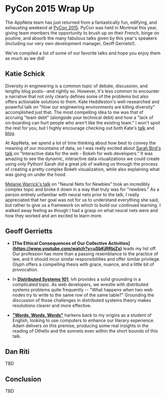 # PyCon 2015 Wrap Up

The AppNeta team has just returned from a fantastically fun, edifying, and
exhausting weekend at [PyCon 2015][1]. PyCon was held in Montreal this year,
giving team members the opportunity to brush up on their French, binge on
poutine, and absorb the many fabulous talks given by this year's speakers
(including our very own development manager, Geoff Gerriets!).

We've compiled a list of some of our favorite talks and hope you enjoy them as
much as we did!

## Katie Schick

Diversity in engineering is a common topic of debate, discussion, and lengthy
blog posts--and rightly so. However, it's less common to encounter a narrative
that not only clearly defines some of the problems but also offers actionable
solutions to them. Kate Heddleston's well-researched and powerful talk on
"How our engineering environments are killing diversity" accomplished just that.
The most compelling idea to me was that of accruing "team debt" (alongside your
technical debt) and how a "lack of on-boarding can hurt people who aren't like
the existing team." I won't spoil the rest for you, but I highly encourage
checking out both Kate's [talk][2] and [blog][3].

At AppNeta, we spend a lot of time thinking about how best to convey the
meaning of our mountains of data, so I was really excited about
[Sarah Bird's talk][4] on "Interactive data for the web - Bokeh for web
developers." It was amazing to see the dynamic, interactive data visualizations
we could create using only Python! Sarah did a great job of walking us through
the process of creating a pretty complex Bokeh visualization, while also
explaining what was going on under the hood.

[Melanie Warrick's talk][5] on "Neural Nets for Newbies" took an incredibly
complex topic and broke it down in a way that truly was for "newbies." As a
person entirely unfamiliar with neural nets prior to the talk, I really
appreciated that her goal was not for us to understand everything she said, but
rather to give us a framework on which to build our continued learning. I walked
away feeling as though I had a grasp on what neural nets were and how they
worked and am excited to learn more.

## Geoff Gerrietts

* **[The Ethical Consequences of Our Collective Activities]
  (https://www.youtube.com/watch?v=uSbKjRRbjZs)** leads my list off. Our
  profession has more than a passing resemblance to the practice of law, and it
  should incur similar responsibilities and offer similar privilege. Glyph
  offers a compelling thesis with grace, nuance, and a little bit of
  provocation.

* In **[Distributed Systems 101](https://www.youtube.com/watch?v=YAFGQurdJ3U)**,
  lvh provides a solid grounding in a complicated topic. As web
  developers, we wrestle with distributed systems problems quite frequently --
  "What happens when two web nodes try to write to the same row of the same
  table?" Grounding the discussion of those challenges in distributed systems
  theory makes resolutions clearer and more effective.

* **["Words, Words, Words"](https://www.youtube.com/watch?v=EoWG0lavg9U)**
  harkens back to my origins as a student of English, looking to use computers
  to enhance our literary experience. Adam delivers on this premise, producing
  some real insights in the reading of Othello and the sonnets even within the
  short bounds of this talk.

## Dan Riti

TBD

## Conclusion

TBD

[1]: http://us.pycon.org/2015/
[2]: https://www.youtube.com/watch?v=kNke_4WOWAU
[3]: https://www.kateheddleston.com/blog
[4]: https://www.youtube.com/watch?v=O5OvOLK-xqQ
[5]: https://www.youtube.com/watch?v=g-BJSl4zV_g
